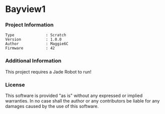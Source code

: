 Bayview1
================



### Project Information
```
Type              : Scratch
Version           : 1.0.0
Author            : Maggie6C
Firmware          : 42
```

### Additional Information
This project requires a Jade Robot to run!

### License
This software is provided "as is" without any expressed or implied warranties.  In no case shall the author or any contributors be liable for any damages caused by the use of this software.

